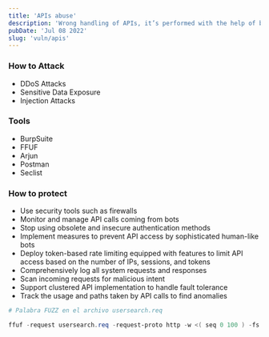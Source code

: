 ```yaml
---
title: 'APIs abuse'
description: 'Wrong handling of APIs, it’s performed with the help of bots, phishing attacks, or manual insertion of malicious code.'
pubDate: 'Jul 08 2022'
slug: 'vuln/apis'
---
```


### How to Attack

- DDoS Attacks
- Sensitive Data Exposure
- Injection Attacks

### Tools

- BurpSuite
- FFUF
- Arjun
- Postman
- Seclist

### How to protect

- Use security tools such as firewalls
- Monitor and manage API calls coming from bots
- Stop using obsolete and insecure authentication methods
- Implement measures to prevent API access by sophisticated human-like bots
- Deploy token-based rate limiting equipped with features to limit API access based on the number of IPs, sessions, and tokens
- Comprehensively log all system requests and responses
- Scan incoming requests for malicious intent
- Support clustered API implementation to handle fault tolerance
- Track the usage and paths taken by API calls to find anomalies

```powershell
# Palabra FUZZ en el archivo usersearch.req

ffuf -request usersearch.req -request-proto http -w <( seq 0 100 ) -fs 3
```
